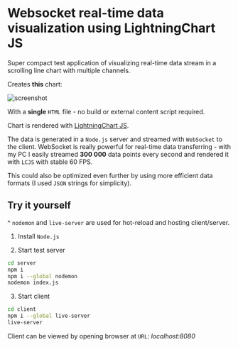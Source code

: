 # Websocket real-time data visualization using LightningChart JS

Super compact test application of visualizing real-time data stream in a scrolling line chart with multiple channels.

Creates **this** chart:

![screenshot](chart.PNG "Chart")

With a **single** `HTML` file - no build or external content script required.

Chart is rendered with [LightningChart JS](https://www.arction.com/lightningchart-js/).

The data is generated in a `Node.js` server and streamed with `WebSocket` to the client. WebSocket is really powerful for real-time data transferring - with my PC I easily streamed **300 000** data points every second and rendered it with `LCJS` with stable 60 FPS.

This could also be optimized even further by using more efficient data formats (I used `JSON` strings for simplicity).

## Try it yourself

^ `nodemon` and `live-server` are used for hot-reload and hosting client/server.

1. Install `Node.js`

2. Start test server

```bash
cd server
npm i
npm i --global nodemon
nodemon index.js
```

3. Start client

```bash
cd client
npm i --global live-server
live-server
```

Client can be viewed by opening browser at `URL`: _localhost:8080_
